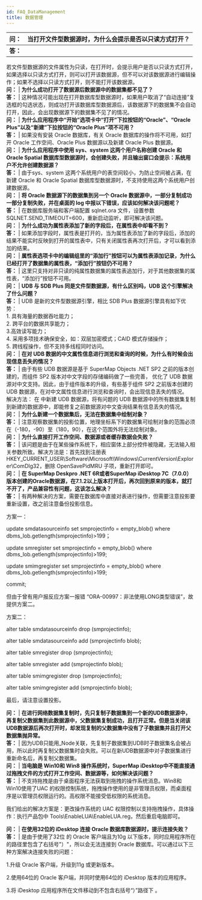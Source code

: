 ```yaml
---
id: FAQ_DataManagement
title: 数据管理
---
```

**问：** | **当打开文件型数据源时，为什么会提示是否以只读方式打开？**  
---|---  
**答：** |
若文件型数据源的文件属性为只读，在打开时，会提示用户是否以只读方式打开，如果选择以只读方式打开，则可以打开该数据源，但不可以对该数据源进行编辑操作；如果不选择以只读方式打开，则不能打开该数据源。  
**问：** | **为什么成功打开了数据源后数据源中的数据集都不见了？**  
**答：** |
这种情况可能出现在打开数据库型数据源时，如果用户取消了“自动连接”复选框的勾选状态，则成功打开该数据库型数据源后，该数据源下的数据集不会自动打开，因此，会出现数据源下的数据集不见了的情况。  
**问：** | **为什么应用程序中“开始”选项卡中“打开”下拉按钮的“Oracle”、“Oracle Plus”以及“新建”下拉按钮的“Oracle
Plus”项不可用？**  
**答：** |  如果没有安装 Oracle 数据库，有关 Oracle 数据库的操作将不可用，如打开 Oracle 工作空间、Oracle Plus
数据源以及新建 Oracle Plus 数据源。  
**问：** | **为什么应用程序中使用 sys、system 这两个用户名称创建 Oracle 和 Oracle Spatial
数据库型数据源时，会创建失败，并且输出窗口会提示：系统用户不允许创建数据源？**  
**答：** |  由于sys、system 这两个系统用户的表空间较小，为防止空间被占满，在新建 Oracle 和 Oracle Spatial
数据库型数据源时，不支持使用这两个系统用户创建数据源。  
**问：** | **将 Oracle 数据源下的数据集到另一个 Oracle 数据源中，一部分复制成功一部分复制失败，并在桌面的 log
中报以下错误，应该如何解决该问题呢？**  
**答：** |  在数据库服务端和客户端配置 sqlnet.ora 文件，设置参数
SQLNET.SEND_TIMEOUT=600，重新启动监听，即可解决该问题。  
**问：** | **为什么成功为属性表添加了新的字段后，在属性表中却看不到？**  
**答：** |
如果添加字段时，属性表是打开的，当为属性表添加了新的字段后，添加的结果不能实时反映到打开的属性表中，只有关闭属性表再次打开后，才可以看到添加的结果。  
**问：** | **属性表选项卡中的编辑组里的“添加行”按钮可以为属性表添加记录，为什么已经打开了数据集的属性表，“添加行”按钮仍不可用？**  
**答：** |  这里只支持对非只读的纯属性数据集的属性表追加行，对于其他数据集的属性表，“添加行”按钮不可用。  
**问：** | **UDB 与 SDB Plus 同是文件型数据源，有什么区别吗，UDB 这个引擎解决了什么问题？**  
**答：** |  UDB 是新的文件型数据源引擎，相比 SDB Plus 数据源引擎具有如下优势：  
1\. 具有海量的数据吞吐能力；  
2\. 跨平台的数据共享能力；  
3.高效读写能力；  
4\. 采用多项技术确保安全，如：双层加密模式；CAID 模式存储操作；  
5\. 跨线程操作，但不支持多线程同时访问。  
**问：** | **在对 UDB 数据的中文属性信息进行浏览和查询的时候，为什么有时候会出现信息丢失的情况？**  
**答：** |  由于有些 UDB 数据源是基于 SuperMap Objects .NET SP2 之前的版本创建的，而组件 SP2
版本对中文字段的存储编码做了一些完善， 优化了 UDB 数据源对中文支持。因此，由于组件版本的升级，有些基于组件 SP2 之前版本创建的 UDB
数据源，在对中文属性信息进行浏览和查询时，会出现信息丢失的情况。  
解决方法： 在  中新建 UDB 数据源，将有问题的 UDB 数据源中的所有数据集复制到新建的数据源中，即能修复之前数据源对中文查询结果有信息丢失的情况。  
**问：** | **为什么新建一个数据集后，无法在数据集中绘制对象？**  
**答：** |  注意观察数据集的投影位置，地理坐标系下的数据集可绘制对象的范围必须在（-180，-90）至（180，90），在这个范围外将无法绘制对象。  
**问：** | **为什么直接打开工作空间、数据源或者缓存数据会失败？**  
**答：** |
该问题是由于在某些操作系统下，相应窗体上部分控件被隐藏，无法输入相关参数所致。解决方法是：首先找到注册表HKEY_CURRENT_USER\Software\Microsoft\Windows\CurrentVersion\Explorer\ComDlg32，删除
OpenSavePidMRU 子项，重新打开即可。  
**问：** | **在 SuperMap Deskpro .NET 6R或者SuperMap iDesktop
7C（7.0.0）版本创建的Oracle数据源，在7.1.2以上版本打开后，再次回到原来的版本，就打不开了，产品兼容性有问题，这该怎么解决？**  
**答：** |  有两种解决的方案，需要在数据库中直接对表进行操作，但需要注意投影要重新设置，改之前注意备份投影信息。

方案一：

update smdatasourceinfo set smprojectinfo = empty_blob() where
dbms_lob.getlength(smprojectinfo)>199；

update smregister set smprojectinfo = empty_blob() where
dbms_lob.getlength(smprojectinfo)>199;

update smimgregister set smprojectinfo = empty_blob() where
dbms_lob.getlength(smprojectinfo)>199;

commit;

但由于曾有用户报反应方案一报错 “ORA-00997：非法使用LONG类型错误”，故提供方案二。

方案二：

alter table smdatasourceinfo drop (smprojectinfo);

alter table smdatasourceinfo add (smprojectinfo blob);

alter table smregister drop (smprojectinfo);

alter table smregister add (smprojectinfo blob);

alter table smimgregister drop (smprojectinfo);

alter table smimgregister add (smprojectinfo blob);

最后，请注意设置投影。  
  
**问：** |
**在进行网络数据集复制时，先只复制子数据集到一个新的UDB数据源中，再复制父数据集到此数据源中，父数据集复制成功，且打开正常。但是当关闭该UDB数据源后再次打开时，却发现复制的父数据集中没有了子数据集并且打开父数据集抛异常。**  
**答：** |
因为UDB只能用_Node关联，先复制子数据集到UDB时子数据集名会被占用，所以此时再复制父数据集时会失败。可以在新UDB数据源中对子数据集进行重新命名后，再复制父数据集。  
**问：** | **当电脑是 Win10和 Win8 操作系统时，SuperMap
iDesktop中不能直接通过拖拽文件的方式打开工作空间、数据源等，如何解决该问题？**  
**答：** |  不支持拖拽是由于桌面程序无法获取到拖拽的操作系统消息。Win8和 Win10使用了UAC
的权限控制系统，拖拽操作使用的是非管理员权限，而桌面程序是以管理员权限运行的。高权限不能接受低权限的系统消息。

我们给出的解决方案是：更改操作系统的 UAC 权限控制以支持拖拽操作，具体操作：执行产品包中
Tools\EnableLUA\EnableLUA.reg，然后重启电脑即可。  
  
**问：** | **在使用32位的 iDesktop 连接 Oracle 数据库数据源时，提示连接失败？**  
**答：** |  是由于使用了32位 的 Oracle 客户端且为10g 以下版本，同时应用程序所在的路径里包含了右括号"）"，所以会无法连接到
Oracle 数据库。可以通过以下三种方案解决连接失败的问题：

1.升级 Oracle 客户端，升级到11g 或更新版本。

2.使用64位的 Oracle 客户端，并同时使用64位的 iDesktop 版本的应用程序。

3.将 iDesktop 应用程序所在文件移动到不包含右括号“）”路径下 。  
  

